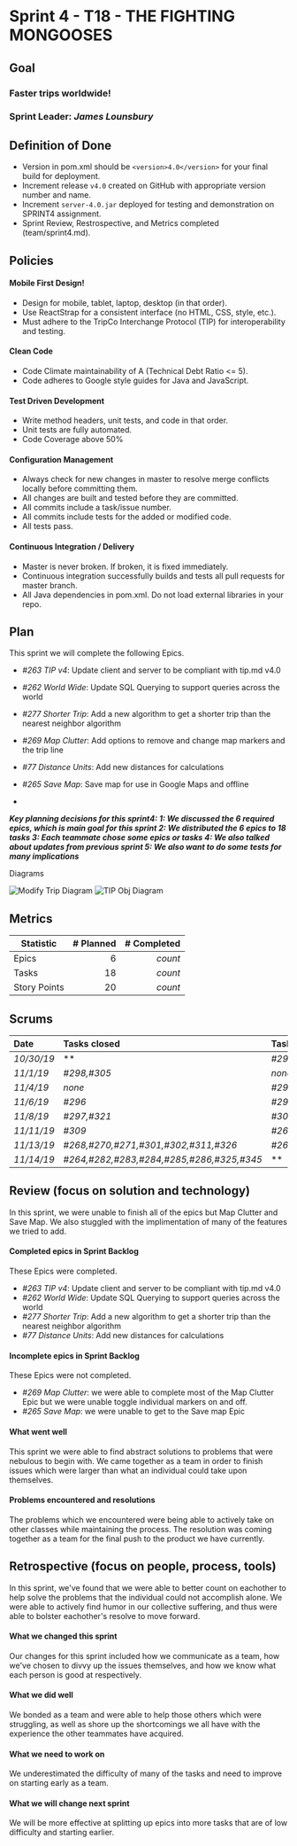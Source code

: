 # Sprint 4 - T18 - THE FIGHTING MONGOOSES

## Goal

### Faster trips worldwide!
### Sprint Leader: *James Lounsbury*

## Definition of Done

* Version in pom.xml should be `<version>4.0</version>` for your final build for deployment.
* Increment release `v4.0` created on GitHub with appropriate version number and name.
* Increment `server-4.0.jar` deployed for testing and demonstration on SPRINT4 assignment.
* Sprint Review, Restrospective, and Metrics completed (team/sprint4.md).

## Policies

#### Mobile First Design!
* Design for mobile, tablet, laptop, desktop (in that order).
* Use ReactStrap for a consistent interface (no HTML, CSS, style, etc.).
* Must adhere to the TripCo Interchange Protocol (TIP) for interoperability and testing.
#### Clean Code
* Code Climate maintainability of A (Technical Debt Ratio <= 5).
* Code adheres to Google style guides for Java and JavaScript.
#### Test Driven Development
* Write method headers, unit tests, and code in that order.
* Unit tests are fully automated.
* Code Coverage above 50%
#### Configuration Management
* Always check for new changes in master to resolve merge conflicts locally before committing them.
* All changes are built and tested before they are committed.
* All commits include a task/issue number.
* All commits include tests for the added or modified code.
* All tests pass.
#### Continuous Integration / Delivery 
* Master is never broken.  If broken, it is fixed immediately.
* Continuous integration successfully builds and tests all pull requests for master branch.
* All Java dependencies in pom.xml.  Do not load external libraries in your repo. 


## Plan

This sprint we will complete the following Epics.

* *#263 TIP v4*: Update client and server to be compliant with tip.md v4.0
* *#262 World Wide*: Update SQL Querying to support queries across the world
* *#277 Shorter Trip*: Add a new algorithm to get a shorter trip than the nearest neighbor algorithm
* *#269 Map Clutter*: Add options to remove and change map markers and the trip line
* *#77 Distance Units*: Add new distances for calculations
* *#265 Save Map*: Save map for use in Google Maps and offline

*
***Key planning decisions for this sprint4: 
    1: We discussed the 6 required epics, which is main goal for this sprint
    2: We distributed the 6 epics to 18 tasks
    3: Each teammate chose some epics or tasks
    4: We also talked about updates from previous sprint
    5: We also want to do some tests for many implications***
    
Diagrams

![Modify Trip Diagram](images/modifyTripDiaghram.jpg)
![TIP Obj Diagram](images/TIPObjDia.jpg)


## Metrics

| Statistic | # Planned | # Completed |
| --- | ---: | ---: |
| Epics | 6 | *count* |
| Tasks |  18   | *count* | 
| Story Points |  20  | *count* | 


## Scrums

| Date | Tasks closed  | Tasks in progress | Impediments |
| :--- | :--- | :--- | :--- |
| *10/30/19* | ** | *#298,#305* | *none* | 
| *11/1/19* | *#298,#305* | *none* | *none* | 
| *11/4/19* | *none* | *#296* | *none* | 
| *11/6/19* | *#296* | *#297,#321* | *none* | 
| *11/8/19* | *#297,#321* | *#309* | *none* | 
| *11/11/19* | *#309* | *#268,#270,#271,#301,#302,#311,#326* | *none* | 
| *11/13/19* | *#268,#270,#271,#301,#302,#311,#326* | *#264,#282,#283,#284,#285,#286,#325,#345* | *none* | 
| *11/14/19* | *#264,#282,#283,#284,#285,#286,#325,#345* | ** | *none* | 
 


## Review (focus on solution and technology)

In this sprint, we were unable to finish all of the epics but Map Clutter and Save Map. We also stuggled with the implimentation of many of the features we tried to add. 

#### Completed epics in Sprint Backlog 

These Epics were completed.

* *#263 TIP v4*: Update client and server to be compliant with tip.md v4.0
* *#262 World Wide*: Update SQL Querying to support queries across the world
* *#277 Shorter Trip*: Add a new algorithm to get a shorter trip than the nearest neighbor algorithm
* *#77 Distance Units*: Add new distances for calculations


#### Incomplete epics in Sprint Backlog 

These Epics were not completed.

* *#269 Map Clutter*: we were able to complete most of the Map Clutter Epic but we were unable toggle individual markers on and off. 
* *#265 Save Map*: we were unable to get to the Save map Epic 


#### What went well

This sprint we were able to find abstract solutions to problems that were nebulous to begin with. We came together as a team in order to finish issues which were larger than what an individual could take upon themselves.


#### Problems encountered and resolutions

The problems which we encountered were being able to actively take on other classes while maintaining the process. The resolution was coming together as a team for the final push to the product we have currently.


## Retrospective (focus on people, process, tools)

In this sprint, we've found that we were able to better count on eachother to help solve the problems that the individual could not accomplish alone. We were able to actively find humor in our collective suffering, and thus were able to bolster eachother's resolve to move forward.

#### What we changed this sprint

Our changes for this sprint included how we communicate as a team, how we've chosen to divvy up the issues themselves, and how we know what each person is good at respectively.

#### What we did well

We bonded as a team and were able to help those others which were struggling, as well as shore up the shortcomings we all have with the experience the other teammates have acquired.

#### What we need to work on

We underestimated the difficulty of many of the tasks and need to improve on starting early as a team.

#### What we will change next sprint 

We will be more effective at splitting up epics into more tasks that are of low difficulty and starting earlier. 
